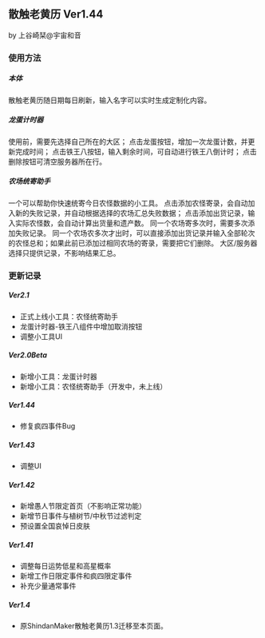 ## 散触老黄历 Ver1.44
by 上谷崎栞@宇宙和音

### 使用方法
##### 本体
散触老黄历随日期每日刷新，输入名字可以实时生成定制化内容。
##### 龙蛋计时器
使用前，需要先选择自己所在的大区；
点击龙蛋按钮，增加一次龙蛋计数，并更新完成时间；
点击铁王八按钮，输入剩余时间，可自动进行铁王八倒计时；
点击删除按钮可清空服务器所在行。
##### 农场统寄助手
一个可以帮助你快速统寄今日农怪数据的小工具。
点击添加农怪寄录，会自动加入新的失败记录，并自动根据选择的农场汇总失败数据；
点击添加出货记录，输入实际农怪数，会自动计算出货量和遗产数。
同一个农场寄多次时，需要多次添加失败记录。
同一个农场农多次才出时，可以直接添加出货记录并输入全部轮次的农怪总和；如果此前已添加过相同农场的寄录，需要把它们删除。
大区/服务器选择只提供记录，不影响结果汇总。

### 更新记录
##### Ver2.1
- 正式上线小工具：农怪统寄助手
- 龙蛋计时器-铁王八组件中增加取消按钮
- 调整小工具UI
##### Ver2.0Beta
- 新增小工具：龙蛋计时器
- 新增小工具：农怪统寄助手（开发中，未上线）
##### Ver1.44
- 修复疯四事件Bug
##### Ver1.43
- 调整UI
##### Ver1.42
- 新增愚人节限定首页（不影响正常功能）
- 新增节日事件与植树节/中秋节过滤判定
- 预设置全国哀悼日皮肤
##### Ver1.41
- 调整每日运势低星和高星概率
- 新增工作日限定事件和疯四限定事件
- 补充少量通常事件
##### Ver1.4
- 原ShindanMaker散触老黄历1.3迁移至本页面。

